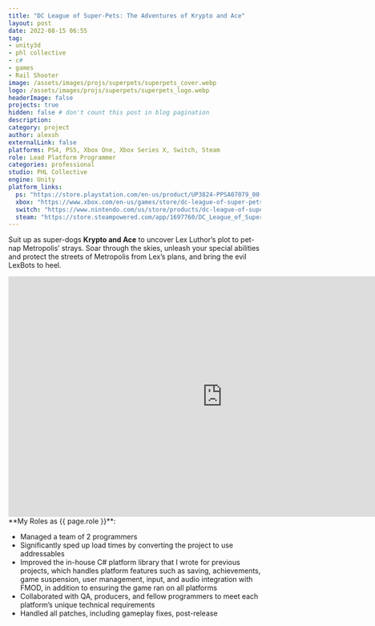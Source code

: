 ```yaml
---
title: "DC League of Super-Pets: The Adventures of Krypto and Ace"
layout: post
date: 2022-08-15 06:55
tag: 
- unity3d
- phl collective
- c#
- games
- Rail Shooter
image: /assets/images/projs/superpets/superpets_cover.webp
logo: /assets/images/projs/superpets/superpets_logo.webp
headerImage: false
projects: true
hidden: false # don't count this post in blog pagination
description:
category: project
author: alexsh
externalLink: false
platforms: PS4, PS5, Xbox One, Xbox Series X, Switch, Steam
role: Lead Platform Programmer
categories: professional
studio: PHL Collective
engine: Unity
platform_links:
  ps: "https://store.playstation.com/en-us/product/UP3824-PPSA07079_00-SUPERPETSGAME001"
  xbox: "https://www.xbox.com/en-us/games/store/dc-league-of-super-pets-the-adventures-of-krypto-and-ace/9np1g0t8jdmr"
  switch: "https://www.nintendo.com/us/store/products/dc-league-of-super-pets-the-adventures-of-krypto-and-ace-switch/"
  steam: "https://store.steampowered.com/app/1697760/DC_League_of_SuperPets_The_Adventures_of_Krypto_and_Ace/"
---
```

Suit up as super-dogs **Krypto and Ace** to uncover Lex Luthor’s plot to pet-nap Metropolis’ strays. Soar through the skies, unleash your special abilities and protect the streets of Metropolis from Lex’s plans, and bring the evil LexBots to heel.

<iframe width="854" height="480" src="https://www.youtube.com/embed/35nFRrZXZGk" title="DC League of Super-Pets: The Adventures of Krypto and Ace - Launch Trailer - Nintendo Switch" frameborder="0" allow="accelerometer; autoplay; clipboard-write; encrypted-media; gyroscope; picture-in-picture; web-share" referrerpolicy="strict-origin-when-cross-origin" allowfullscreen></iframe>

<section id="my-roles"></section>
**My Roles as {{ page.role }}**:

- Managed a team of 2 programmers
- Significantly sped up load times by converting the project to use addressables
- Improved the in-house C# platform library that I wrote for previous projects, which handles platform features such as saving, achievements, game suspension, user management, input, and audio integration with FMOD, in addition to ensuring the game ran on all platforms
- Collaborated with QA, producers, and fellow programmers to meet each platform’s unique technical requirements
- Handled all patches, including gameplay fixes, post-release